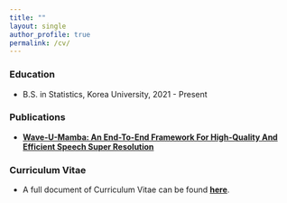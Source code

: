 ```yaml
---
title: ""
layout: single
author_profile: true
permalink: /cv/
---
```


### Education
* B.S. in Statistics, Korea University, 2021 - Present


### Publications
- **[Wave-U-Mamba: An End-To-End Framework For High-Quality And Efficient Speech Super Resolution](https://arxiv.org/abs/2409.09337)**
  
### Curriculum Vitae
- A full document of Curriculum Vitae can be found **[here](https://drive.google.com/file/d/1Kz-yXB_2eWoRmzAj8sWVlJxb-2N9uXM2/view?usp=drive_link)**.
